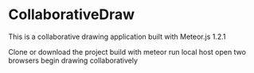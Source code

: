 # CollaborativeDraw
This is a collaborative drawing application built with Meteor.js 1.2.1

Clone or download the project
build with meteor
run local host
open two browsers
begin drawing collaboratively

